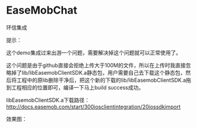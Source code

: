 # EaseMobChat
环信集成

提示：

  这个demo集成过来出游一个问题，需要解决掉这个问题就可以正常使用了。
  
  这个问题是由于github直接会拒绝上传大于100M的文件，所以在上传时我直接忽略掉了lib/libEasemobClientSDK.a静态包，用户需要自己去下载这个静态包，然后将工程中的原lib删除干净后，把这个新的下载的lib/libEasemobClientSDK.a拖到工程相应的位置即可，编译一下马上build success成功。
  
  libEasemobClientSDK.a下载路径：http://docs.easemob.com/start/300iosclientintegration/20iossdkimport
  
  
效果图：
  
  
       
